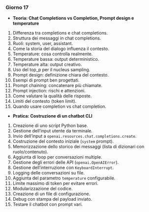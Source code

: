 ### Giorno 17
- **Teoria: Chat Completions vs Completion, Prompt design e temperature**

1. Differenza tra completions e chat completions.
2. Struttura dei messaggi in chat completions.
3. Ruoli: system, user, assistant.
4. Come la storia del dialogo influenza il contesto.
5. Temperature: cosa controlla realmente.
6. Temperature bassa: output deterministico.
7. Temperature alta: output creativo.
8. Uso del top_p per il nucleus sampling.
9. Prompt design: definizione chiara del contesto.
10. Esempi di prompt ben progettati.
11. Prompt chaining: concatenare più chiamate.
12. Prompt injection: rischi e attenzioni.
13. Come valutare la qualità delle risposte.
14. Limiti del contesto (token limit).
15. Quando usare completion vs chat completion.

- **Pratica: Costruzione di un chatbot CLI**

1. Creazione di uno script Python base.
2. Gestione dell’input utente da terminale.
3. Invio dell’input a `openai.resources.chat.completions.create`.
4. Costruzione del contesto iniziale (`system` prompt).
5. Memorizzazione dello storico dei messaggi (lista di dizionari con ruolo/contenuto).
6. Aggiunta di loop per conversazioni multiple.
7. Gestione degli errori delle API (`openai.OpenAIError`).
8. Gestione dell’interruzione con `KeyboardInterrupt`.
9. Logging delle conversazioni su file.
10. Aggiunta del parametro `temperature` configurabile.
11. Limite massimo di token per evitare errori.
12. Modularizzazione del codice.
13. Creazione di un file di configurazione.
14. Debug con stampa del payload inviato.
15. Testare il chatbot con prompt vari.